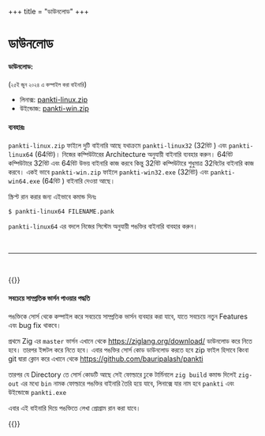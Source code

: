 +++
title = "ডাউনলোড"
+++

# ডাউনলোড

#### ডাউনলোড:
(<small>২৫ই জুন ২০২৪ এ কম্পাইল করা বাইনারি</small>)

* লিনাক্স: [pankti-linux.zip](/pankti-linux.zip)
* উইন্ডোজ: [pankti-win.zip](/pankti-win.zip)



#### ব্যবহারঃ
`pankti-linux.zip` ফাইলে দুটি বাইনারি আছে যথাক্রমে `pankti-linux32` (32বিট ) এবং `pankti-linux64` (64বিট)। নিজের কম্পিউটারের Architecture অনুযায়ী বাইনারি ব্যবহার করুন। 64বিট কম্পিউটারে 32বিট এবং 64বিট উভয় বাইনারি কাজ করবে কিন্তু 32বিট কম্পিউটারে শুধুমাত্র 32বিটের বাইনারি কাজ করবে। একই ভাবে `pankti-win.zip` ফাইলে `pankti-win32.exe` (32বিট) এবং `pankti-win64.exe` (64বিট ) বাইনারি দেওয়া আছে।

স্ক্রিপ্ট রান করার জন্য এইভাবে কমান্ড দিনঃ

```sh
$ pankti-linux64 FILENAME.pank
```

`pankti-linux64` এর বদলে নিজের সিস্টেম অনুযায়ী পঙক্তির বাইনারি বাবহার করুন।

<br/>
<hr/>
<br/>

{{<hint info>}}



#### সবচেয়ে সাম্প্রতিক ভার্সন পাওয়ার পদ্ধতি

পঙক্তিকে সোর্স থেকে কম্পাইল করে সবচেয়ে সাম্প্রতিক ভার্সন ব্যবহার করা যাবে, যাতে সবচেয়ে নতুন Features এবং  bug fix থাকবে।

প্রথমে Zig এর  `master` ভার্সন এখানে থেকে  <https://ziglang.org/download/> ডাউনলোড করে নিতে হবে। তারপর ইন্সটল করে নিতে হবে।
এবার পঙক্তির সোর্স কোড ডাউনলোড করতে হবে zip ফাইল হিসাবে কিংবা git দ্বারা ক্লোন করে এখানে থেকে <https://github.com/bauripalash/pankti>


তারপর যে Directory তে সোর্স কোডটি আছে সেই ফোল্ডারে ঢুকে টার্মিনালে `zig build` কমান্ড দিলেই `zig-out` এর মধ্যে `bin` নামক ফোল্ডারে পঙক্তির বাইনারি তৈরি হয়ে যাবে, লিনাক্সে যার নাম হবে `pankti` এবং উইন্ডোজে `pankti.exe`

এবার এই বাইনারি দিয়ে পঙক্তিতে লেখা প্রোগ্রাম রান করা যাবে।

{{</hint>}}
